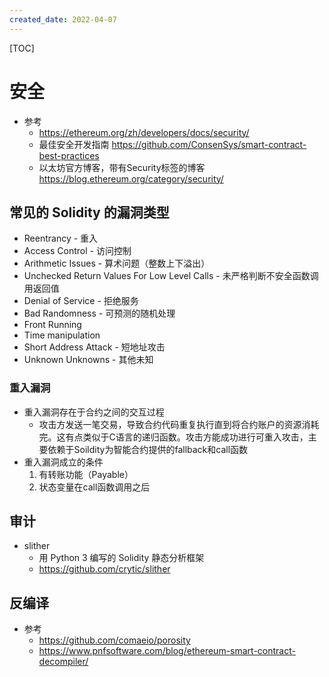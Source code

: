 ```yaml
---
created_date: 2022-04-07
---
```


[TOC]

# 安全

- 参考
  - https://ethereum.org/zh/developers/docs/security/
  - 最佳安全开发指南 https://github.com/ConsenSys/smart-contract-best-practices
  - 以太坊官方博客，带有Security标签的博客 https://blog.ethereum.org/category/security/

## 常见的 Solidity 的漏洞类型

- Reentrancy - 重入
- Access Control - 访问控制
- Arithmetic Issues - 算术问题（整数上下溢出）
- Unchecked Return Values For Low Level Calls - 未严格判断不安全函数调用返回值
- Denial of Service - 拒绝服务
- Bad Randomness - 可预测的随机处理
- Front Running
- Time manipulation
- Short Address Attack - 短地址攻击
- Unknown Unknowns - 其他未知

### 重入漏洞

- 重入漏洞存在于合约之间的交互过程
  - 攻击方发送一笔交易，导致合约代码重复执行直到将合约账户的资源消耗完。这有点类似于C语言的递归函数。攻击方能成功进行可重入攻击，主要依赖于Soildity为智能合约提供的fallback和call函数
- 重入漏洞成立的条件
  1. 有转账功能（Payable）
  2. 状态变量在call函数调用之后

## 审计

- slither
  - 用 Python 3 编写的 Solidity 静态分析框架
  - https://github.com/crytic/slither

## 反编译

- 参考
  - https://github.com/comaeio/porosity
  - https://www.pnfsoftware.com/blog/ethereum-smart-contract-decompiler/
